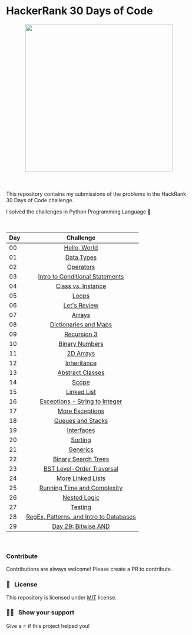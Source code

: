 # HackerRank 30 Days of Code



<div style='float: center; text-align: center; margin-bottom: 20px' >
  <a href='https://www.hackerrank.com/msgrubler' target="_blank">
  <img width="400px" src="https://blog.hackerrank.com/wp-content/uploads/2017/04/logo_HRwordmark2700x670_2-1.png" />
  </a>
</div>
 &nbsp;

This repository contains my submissions of the problems in the HackRank 30 Days of Code challenge.

I solved the challenges in Python Programming Language 🐍

&nbsp;

|  Day   |   Challenge                                               |
|-----------|:-------------------------------------------------------------------------------------------------------------: |
|  00   |  [Hello, World](https://github.com/Sumanth-Talluri/HackerRank-30-Days-of-Code/tree/master/Day%2000:%20Hello%2C%20World)      |
|  01   |  [Data Types](https://github.com/Sumanth-Talluri/HackerRank-30-Days-of-Code/tree/master/Day%2001:%20Data%20Types)      |
|  02   |  [Operators](https://github.com/Sumanth-Talluri/HackerRank-30-Days-of-Code/tree/master/Day%2002:%20Operators)  |
|  03   |  [Intro to Conditional Statements](https://github.com/Sumanth-Talluri/HackerRank-30-Days-of-Code/tree/master/Day%2003:%20Intro%20to%20Conditional%20Statements)    |
|  04   |  [Class vs. Instance](https://github.com/Sumanth-Talluri/HackerRank-30-Days-of-Code/tree/master/Day%2004:%20Class%20vs.%20Instance)|
|  05   |  [Loops](https://github.com/Sumanth-Talluri/HackerRank-30-Days-of-Code/tree/master/Day%2005:%20Loops)  |
|  06   |  [Let's Review](https://github.com/Sumanth-Talluri/HackerRank-30-Days-of-Code/tree/master/Day%2006:%20Let's%20Review) |
|  07   |  [Arrays](https://github.com/Sumanth-Talluri/HackerRank-30-Days-of-Code/tree/master/Day%2007:%20Arrays)  |
|  08   |  [Dictionaries and Maps](https://github.com/Sumanth-Talluri/HackerRank-30-Days-of-Code/tree/master/Day%2008:%20Dictionaries%20and%20Maps)     |
|  09   |  [Recursion 3](https://github.com/Sumanth-Talluri/HackerRank-30-Days-of-Code/tree/master/Day%2009:%20Recursion%203)     |
|  10   |  [Binary Numbers](https://github.com/Sumanth-Talluri/HackerRank-30-Days-of-Code/tree/master/Day%2010:%20Binary%20Numbers)   |
|  11   |  [2D Arrays](https://github.com/Sumanth-Talluri/HackerRank-30-Days-of-Code/tree/master/Day%2011:%202D%20Arrays)     |
|  12   |  [Inheritance](https://github.com/Sumanth-Talluri/HackerRank-30-Days-of-Code/tree/master/Day%2012:%20Inheritance)   |
|  13   |  [Abstract Classes](https://github.com/Sumanth-Talluri/HackerRank-30-Days-of-Code/tree/master/Day%2013:%20Abstract%20Classes)|
|  14   |  [Scope](https://github.com/Sumanth-Talluri/HackerRank-30-Days-of-Code/tree/master/Day%2014:%20Scope)|     
|  15   |  [Linked List](https://github.com/Sumanth-Talluri/HackerRank-30-Days-of-Code/tree/master/Day%2015:%20Linked%20List)     | 
|  16   |  [Exceptions - String to Integer](https://github.com/Sumanth-Talluri/HackerRank-30-Days-of-Code/tree/master/Day%2016:%20Exceptions%20-%20String%20to%20Integer)      |     
|  17   |  [More Exceptions](https://github.com/Sumanth-Talluri/HackerRank-30-Days-of-Code/tree/master/Day%2017:%20More%20Exceptions)|    
|  18   |  [Queues and Stacks](https://github.com/Sumanth-Talluri/HackerRank-30-Days-of-Code/tree/master/Day%2018:%20Queues%20and%20Stacks)|    
|  19   |  [Interfaces](https://github.com/Sumanth-Talluri/HackerRank-30-Days-of-Code/tree/master/Day%2019:%20Interfaces)   |
|  20   |  [Sorting](https://github.com/Sumanth-Talluri/HackerRank-30-Days-of-Code/tree/master/Day%2020:%20Sorting)    |
|  21   |  [Generics](https://github.com/Sumanth-Talluri/HackerRank-30-Days-of-Code/tree/master/Day%2021:%20Generics)      |
|  22   |  [Binary Search Trees](https://github.com/Sumanth-Talluri/HackerRank-30-Days-of-Code/tree/master/Day%2022:%20Binary%20Search%20Trees)      |
|  23   |  [BST Level-Order Traversal](https://github.com/Sumanth-Talluri/HackerRank-30-Days-of-Code/tree/master/Day%2023:%20BST%20Level-Order%20Traversal)|
|  24   |  [More Linked Lists](https://github.com/Sumanth-Talluri/HackerRank-30-Days-of-Code/tree/master/Day%2024:%20More%20Linked%20Lists)      |
|  25   |  [Running Time and Complexity](https://github.com/Sumanth-Talluri/HackerRank-30-Days-of-Code/tree/master/Day%2025:%20Running%20Time%20and%20Complexity)|
|  26   |  [Nested Logic](https://github.com/Sumanth-Talluri/HackerRank-30-Days-of-Code/tree/master/Day%2026:%20Nested%20Logic)    |
|  27   |  [Testing](https://github.com/Sumanth-Talluri/HackerRank-30-Days-of-Code/tree/master/Day%2027:%20Testing)     |
|  28   |  [RegEx, Patterns, and Intro to Databases](https://github.com/Sumanth-Talluri/HackerRank-30-Days-of-Code/tree/master/Day%2028:%20RegEx%2C%20Patterns%2C%20and%20Intro%20to%20Databases)     |
|  29   |  [Day 29: Bitwise AND](https://github.com/Sumanth-Talluri/HackerRank-30-Days-of-Code/tree/master/Day%2029:%20Bitwise%20AND)     |

&nbsp;

### Contribute

Contributions are always welcome! Please create a PR to contribute.

### :pencil: &nbsp; License

This repository is licensed under [MIT](https://opensource.org/licenses/MIT) license.

### :man_astronaut: &nbsp; Show your support

Give a ⭐️ if this project helped you!
